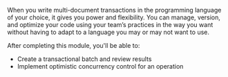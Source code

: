 When you write multi-document transactions in the programming language of your choice, it gives you power and flexibility. You can manage, version, and optimize your code using your team’s practices in the way you want without having to adapt to a language you may or may not want to use.

After completing this module, you'll be able to:

- Create a transactional batch and review results
- Implement optimistic concurrency control for an operation
